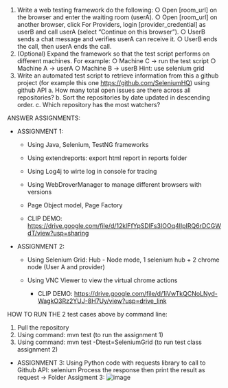 1. Write a web testing framework do the following:
  ○ Open [room_url] on the browser and enter the waiting room (userA).
  ○ Open [room_url] on another browser, click For Providers, login
  [provider_credential] as userB and call userA (select “Continue on this browser”).
  ○ UserB sends a chat message and verifies userA can receive it.
  ○ UserB ends the call, then userA ends the call.
2. (Optional) Expand the framework so that the test script performs on different machines.
  For example:
  ○ Machine C → run the test script
  ○ Machine A → userA
  ○ Machine B → userB
  Hint: use selenium grid
3. Write an automated test script to retrieve information from this a github project (for
example this one https://github.com/SeleniumHQ) using github API
  a. How many total open issues are there across all repositories?
  b. Sort the repositories by date updated in descending order.
  c. Which repository has the most watchers?



ANSWER ASSIGNMENTS:
- ASSIGNMENT 1:
  -   Using Java, Selenium, TestNG frameworks
  -   Using extendreports: export html report in reports folder
  -   Using Log4j to wirte log in console for tracing
  -   Using WebDroverManager to manage different browsers with versions
  -   Page Object model, Page Factory
              
     -   CLIP DEMO: https://drive.google.com/file/d/12klFfYpSDlFs3IOOq4lIpIRQ6rDCGWdT/view?usp=sharing

- ASSIGNMENT 2:
  - Using Selenium Grid: Hub - Node mode, 1 selenium hub + 2 chrome node (User A and provider)
  - Using VNC Viewer to view the virtual chrome actions
             
    - CLIP DEMO: https://drive.google.com/file/d/1iVwTkQCNoLNyd-WagkO3Rz2YUJ-8H7Uy/view?usp=drive_link
 

HOW TO RUN THE 2 test cases above by command line:
1. Pull the repository
2. Using command: mvn test (to run the assignment 1)
3. Using command: mvn test -Dtest=SeleniumGrid (to run test class assignment 2)


- ASSIGNMENT 3: Using Python code with requests library to call to Github API: selenium
  Process the response then print the result as request -> Folder Assigment 3:
  ![image](https://github.com/user-attachments/assets/3d142beb-bce4-4eb1-989f-17ea0f3043be)
